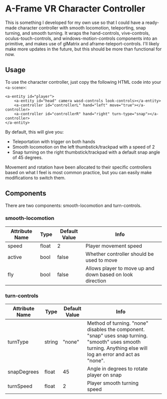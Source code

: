 # A-Frame VR Character Controller

This is something I developed for my own use so that I could have a ready-made character controller with smooth locomotion, teleporting, snap turning, and smooth turning.
It wraps the hand-controls, vive-controls, oculus-touch-controls, and windows-motion-controls components into an <a-controller> primitive, and makes use of glMatrix and aframe-teleport-controls.
I'll likely make more updates in the future, but this should be more than functional for now.

## Usage

To use the character controller, just copy the following HTML code into your `<a-scene>`:

    <a-entity id="player">
        <a-entity id="head" camera wasd-controls look-controls></a-entity>        
        <a-controller id="controllerL" hand="left" move="true"></a-controller>
        <a-controller id="controllerR" hand="right" turn-type="snap"></a-controller>
    </a-entity>


By default, this will give you:
- Teleportation with trigger on both hands
- Smooth locomotion on the left thumbstick/trackpad with a speed of 2
- Snap turning on the right thumbstick/trackpad with a default snap angle of 45 degrees.

Movement and rotation have been allocated to their specific controllers based on what I feel is most common practice, but you can easily make modifications to switch them.

## Components

There are two components: smooth-locomotion and turn-controls.

### smooth-locomotion

| Attribute Name | Type  | Default Value | Info                                                      |   |
|----------------|-------|---------------|-----------------------------------------------------------|---|
| speed          | float | 2             | Player movement speed                                         |   |
| active         | bool  | false         | Whether controller should be used to move                 |   |
| fly            | bool  | false         | Allows player to move up and down based on look direction |   |

### turn-controls

| Attribute Name | Type   | Default Value | Info                                                                                                                                                         |   |
|----------------|--------|---------------|--------------------------------------------------------------------------------------------------------------------------------------------------------------|---|
| turnType       | string | "none"        | Method of turning. "none" disables the component. "snap" uses snap turning. "smooth" uses smooth turning. Anything else will log an error and act as "none". |   |
| snapDegrees    | float  | 45            | Angle in degrees to rotate player on snap                                                                                                                    |   |
| turnSpeed      | float  | 2             | Player smooth turning speed                                                                                                                                  |   |
